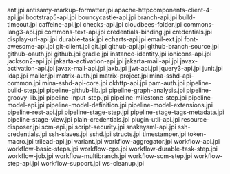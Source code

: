 ant.jpi
antisamy-markup-formatter.jpi
apache-httpcomponents-client-4-api.jpi
bootstrap5-api.jpi
bouncycastle-api.jpi
branch-api.jpi
build-timeout.jpi
caffeine-api.jpi
checks-api.jpi
cloudbees-folder.jpi
commons-lang3-api.jpi
commons-text-api.jpi
credentials-binding.jpi
credentials.jpi
display-url-api.jpi
durable-task.jpi
echarts-api.jpi
email-ext.jpi
font-awesome-api.jpi
git-client.jpi
git.jpi
github-api.jpi
github-branch-source.jpi
github-oauth.jpi
github.jpi
gradle.jpi
instance-identity.jpi
ionicons-api.jpi
jackson2-api.jpi
jakarta-activation-api.jpi
jakarta-mail-api.jpi
javax-activation-api.jpi
javax-mail-api.jpi
jaxb.jpi
jjwt-api.jpi
jquery3-api.jpi
junit.jpi
ldap.jpi
mailer.jpi
matrix-auth.jpi
matrix-project.jpi
mina-sshd-api-common.jpi
mina-sshd-api-core.jpi
okhttp-api.jpi
pam-auth.jpi
pipeline-build-step.jpi
pipeline-github-lib.jpi
pipeline-graph-analysis.jpi
pipeline-groovy-lib.jpi
pipeline-input-step.jpi
pipeline-milestone-step.jpi
pipeline-model-api.jpi
pipeline-model-definition.jpi
pipeline-model-extensions.jpi
pipeline-rest-api.jpi
pipeline-stage-step.jpi
pipeline-stage-tags-metadata.jpi
pipeline-stage-view.jpi
plain-credentials.jpi
plugin-util-api.jpi
resource-disposer.jpi
scm-api.jpi
script-security.jpi
snakeyaml-api.jpi
ssh-credentials.jpi
ssh-slaves.jpi
sshd.jpi
structs.jpi
timestamper.jpi
token-macro.jpi
trilead-api.jpi
variant.jpi
workflow-aggregator.jpi
workflow-api.jpi
workflow-basic-steps.jpi
workflow-cps.jpi
workflow-durable-task-step.jpi
workflow-job.jpi
workflow-multibranch.jpi
workflow-scm-step.jpi
workflow-step-api.jpi
workflow-support.jpi
ws-cleanup.jpi
